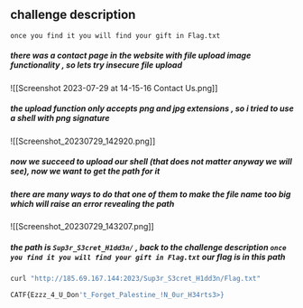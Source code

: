 ## challenge description
`once you find it you will find your gift in Flag.txt`

##### there was a contact page in the website with file upload image functionality , so lets try insecure file upload 
![[Screenshot 2023-07-29 at 14-15-16 Contact Us.png]]


##### the upload function only accepts png and jpg extensions , so i tried to use a shell with png signature 
![[Screenshot_20230729_142920.png]]

##### now we succeed to upload our shell (that does not matter anyway we will see), now we want to get the path for it 

##### there are many ways to do that one of them to make the file name too big which will raise an error revealing the path
![[Screenshot_20230729_143207.png]]

##### the path is `Sup3r_S3cret_H1dd3n/` , back to the challenge description `once you find it you will find your gift in Flag.txt` our flag is in this path
```bash
curl "http://185.69.167.144:2023/Sup3r_S3cret_H1dd3n/Flag.txt"  

CATF{Ezzz_4_U_Don't_Forget_Palestine_!N_0ur_H34rts3>}
```
